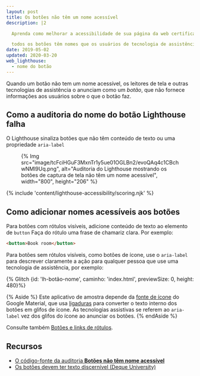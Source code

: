 ```yaml
---
layout: post
title: Os botões não têm um nome acessível
description: |2

  Aprenda como melhorar a acessibilidade de sua página da web certificando-se de que

  todos os botões têm nomes que os usuários de tecnologia de assistência podem acessar.
date: 2019-05-02
updated: 2020-03-20
web_lighthouse:
  - nome do botão
---
```


Quando um botão não tem um nome acessível, os leitores de tela e outras tecnologias de assistência o anunciam como um *botão*, que não fornece informações aos usuários sobre o que o botão faz.

## Como a auditoria do nome do botão Lighthouse falha

O Lighthouse sinaliza botões que não têm conteúdo de texto ou uma propriedade `aria-label`

<figure>{% Img src="image/tcFciHGuF3MxnTr1y5ue01OGLBn2/evoQAq4c1CBchwNMl9Uq.png", alt="Auditoria do Lighthouse mostrando os botões de captura de tela não têm um nome acessível", width="800", height="206" %}</figure>

{% include 'content/lighthouse-accessibility/scoring.njk' %}

## Como adicionar nomes acessíveis aos botões

Para botões com rótulos visíveis, adicione conteúdo de texto ao elemento de `button` Faça do rótulo uma frase de chamariz clara. Por exemplo:

```html
<button>Book room</button>
```

Para botões sem rótulos visíveis, como botões de ícone, use o `aria-label` para descrever claramente a ação para qualquer pessoa que use uma tecnologia de assistência, por exemplo:

{% Glitch {id: 'lh-botão-nome', caminho: 'index.html', previewSize: 0, height: 480}%}

{% Aside %} Este aplicativo de amostra depende da [fonte de ícone](https://google.github.io/material-design-icons/) do Google Material, que usa [ligaduras](https://alistapart.com/article/the-era-of-symbol-fonts/) para converter o texto interno dos botões em glifos de ícone. As tecnologias assistivas se referem ao `aria-label` vez dos glifos do ícone ao anunciar os botões. {% endAside %}

Consulte também [Botões e links de rótulos](/labels-and-text-alternatives#label-buttons-and-links).

## Recursos

- [O código-fonte da auditoria **Botões não têm nome acessível**](https://github.com/GoogleChrome/lighthouse/blob/master/lighthouse-core/audits/accessibility/button-name.js)
- [Os botões devem ter texto discernível (Deque University)](https://dequeuniversity.com/rules/axe/3.3/button-name)
